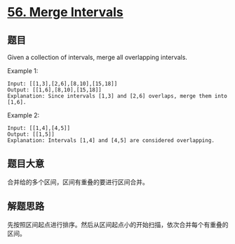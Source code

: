 # [56. Merge Intervals](https://leetcode-cn.com/problems/merge-intervals/)

## 题目

Given a collection of intervals, merge all overlapping intervals.

Example 1:

```
Input: [[1,3],[2,6],[8,10],[15,18]]
Output: [[1,6],[8,10],[15,18]]
Explanation: Since intervals [1,3] and [2,6] overlaps, merge them into [1,6].
```

Example 2:

```
Input: [[1,4],[4,5]]
Output: [[1,5]]
Explanation: Intervals [1,4] and [4,5] are considered overlapping.
```

## 题目大意

合并给的多个区间，区间有重叠的要进行区间合并。

## 解题思路

先按照区间起点进行排序。然后从区间起点小的开始扫描，依次合并每个有重叠的区间。
